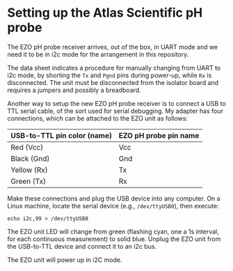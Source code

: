 # Setting up the Atlas Scientific pH probe

The EZO pH probe receiver arrives, out of the box, in UART mode and we
need it to be in i2c mode for the arrangement in this repository.

The data sheet indicates a procedure for manually changing from UART
to i2c mode, by shorting the `Tx` and `Pgnd` pins during power-up,
while `Rx` is disconnected.  The unit must be disconnected from the
isolator board and requires a jumpers and possibly a breadboard.

Another way to setup the new EZO pH probe receiver is to connect a USB
to TTL serial cable, of the sort used for serial debugging.  My
adapter has four connections, which can be attached to the EZO unit as
follows:


| USB-to-TTL pin color (name) | EZO pH probe pin name |
|-----------------------------|-----------------------|
| Red (Vcc)                   | Vcc                   |
| Black  (Gnd)                | Gnd                   |
| Yellow (Rx)                 | Tx                    |
| Green (Tx)                  | Rx                    |

Make these connections and plug the USB device into any computer.  On
a Linux machine, locate the serial device (e.g., `/dev/ttyUSB0`), then
execute:

```
echo i2c,99 > /dev/ttyUSB0
```

The EZO unit LED will change from green (flashing cyan, one a 1s
interval, for each continuous measurement) to solid blue.  Unplug the
EZO unit from the USB-to-TTL device and connect it to an i2c bus.

The EZO unit will power up in i2C mode.
